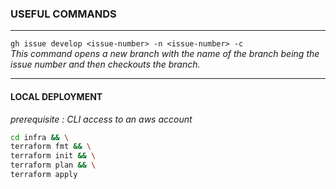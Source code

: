 ### USEFUL COMMANDS

--- 

`gh issue develop <issue-number> -n <issue-number> -c`  
*This command opens a new branch with the name of the branch being the issue number 
and then checkouts the branch.*

--- 

#### LOCAL DEPLOYMENT
*prerequisite : CLI access to an aws account*

```bash
cd infra && \
terraform fmt && \
terraform init && \
terraform plan && \
terraform apply
```